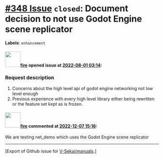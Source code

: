 # [\#348 Issue](https://github.com/V-Sekai/manuals/issues/348) `closed`: Document decision to not use Godot Engine scene replicator
**Labels**: `enhancement`


#### <img src="https://avatars.githubusercontent.com/u/32321?u=c2e06a3d2b49a467aa907e54aa259516440267cc&v=4" width="50">[fire](https://github.com/fire) opened issue at [2022-08-01 03:14](https://github.com/V-Sekai/manuals/issues/348):

### Request description

1. Concerns about the high level api of godot engine networking not low level enough
2. Previous experience with every high level library either being rewritten or the feature set kept as is frozen.

#### <img src="https://avatars.githubusercontent.com/u/32321?u=c2e06a3d2b49a467aa907e54aa259516440267cc&v=4" width="50">[fire](https://github.com/fire) commented at [2022-12-07 15:16](https://github.com/V-Sekai/manuals/issues/348#issuecomment-1341118850):

We are testing net_demo which uses the Godot Engine scene replicator


-------------------------------------------------------------------------------



[Export of Github issue for [V-Sekai/manuals](https://github.com/V-Sekai/manuals).]
